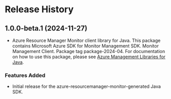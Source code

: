 # Release History

## 1.0.0-beta.1 (2024-11-27)

- Azure Resource Manager Monitor client library for Java. This package contains Microsoft Azure SDK for Monitor Management SDK. Monitor Management Client. Package tag package-2024-04. For documentation on how to use this package, please see [Azure Management Libraries for Java](https://aka.ms/azsdk/java/mgmt).
### Features Added

- Initial release for the azure-resourcemanager-monitor-generated Java SDK.
